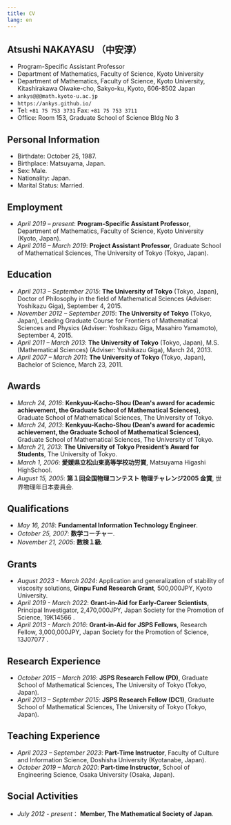 ```yaml
---
title: CV
lang: en
---
```


## Atsushi NAKAYASU （中安淳）

* Program-Specific Assistant Professor
* Department of Mathematics, Faculty of Science, Kyoto University [](https://www.math.kyoto-u.ac.jp/en)
* Department of Mathematics, Faculty of Science, Kyoto University, Kitashirakawa Oiwake-cho, Sakyo-ku, Kyoto, 606-8502 Japan
* `ankys@@@math.kyoto-u.ac.jp`
* `https://ankys.github.io/`
* Tel: `+81 75 753 3731`
  Fax: `+81 75 753 3711`
* Office: Room 153, Graduate School of Science Bldg No 3

## Personal Information

* Birthdate: October 25, 1987.
* Birthplace: Matsuyama, Japan.
* Sex: Male.
* Nationality: Japan.
* Marital Status: Married.

## Employment

* *April 2019 – present*:
  **Program-Specific Assistant Professor**,
  Department of Mathematics, Faculty of Science, Kyoto University (Kyoto, Japan).
* *April 2016 – March 2019*:
  **Project Assistant Professor**,
  Graduate School of Mathematical Sciences, The University of Tokyo (Tokyo, Japan).

## Education

* *April 2013 – September 2015*:
  **The University of Tokyo** (Tokyo, Japan),
  Doctor of Philosophy in the field of Mathematical Sciences
  (Adviser: Yoshikazu Giga),
  September 4, 2015.
* *November 2012 – September 2015*:
  **The University of Tokyo** (Tokyo, Japan),
  Leading Graduate Course for Frontiers of Mathematical Sciences and Physics
  (Adviser: Yoshikazu Giga, Masahiro Yamamoto),
  September 4, 2015.
* *April 2011 – March 2013*:
  **The University of Tokyo** (Tokyo, Japan),
  M.S.(Mathematical Sciences)
  (Adviser: Yoshikazu Giga),
  March 24, 2013.
* *April 2007 – March 2011*:
  **The University of Tokyo** (Tokyo, Japan),
  Bachelor of Science,
  March 23, 2011.

## Awards

* *March 24, 2016*:
  **Kenkyuu-Kacho-Shou (Dean's award for academic achievement, the Graduate School of Mathematical Sciences)**,
  Graduate School of Mathematical Sciences, The University of Tokyo.
* *March 24, 2013*:
  **Kenkyuu-Kacho-Shou (Dean's award for academic achievement, the Graduate School of Mathematical Sciences)**,
  Graduate School of Mathematical Sciences, The University of Tokyo.
* *March 21, 2013*:
  **The University of Tokyo President’s Award for Students**,
  The University of Tokyo.
* *March 1, 2006*:
  **愛媛県立松山東高等学校功労賞**,
  Matsuyama Higashi HighSchool.
* *August 15, 2005*:
  **第１回全国物理コンテスト 物理チャレンジ2005 金賞**,
  世界物理年日本委員会.

## Qualifications

* *May 16, 2018*:
  **Fundamental Information Technology Engineer**.
* *October 25, 2007*:
  **数学コーチャー**.
* *November 21, 2005*:
  **数検１級**.

## Grants

* *August 2023 - March 2024*:
  Application and generalization of stability of viscosity solutions,
  **Ginpu Fund Research Grant**,
  500,000JPY,
  Kyoto University.
* *April 2019 - March 2022*:
  **Grant-in-Aid for Early-Career Scientists**,
  Principal Investigator,
  2,470,000JPY,
  Japan Society for the Promotion of Science,
  19K14566
  [](https://kaken.nii.ac.jp/en/grant/KAKENHI-PROJECT-19K14566/).
* *April 2013 - March 2016*:
  **Grant-in-Aid for JSPS Fellows**,
  Research Fellow,
  3,000,000JPY,
  Japan Society for the Promotion of Science,
  13J07077
  [](https://kaken.nii.ac.jp/d/p/13J07077.en.html).

## Research Experience

* *October 2015 – March 2016*:
  **JSPS Research Fellow (PD)**,
  Graduate School of Mathematical Sciences, The University of Tokyo (Tokyo, Japan).
* *April 2013 – September 2015*:
  **JSPS Research Fellow (DC1)**,
  Graduate School of Mathematical Sciences, The University of Tokyo (Tokyo, Japan).

## Teaching Experience

* *April 2023 – September 2023*:
  **Part-Time Instructor**,
  Faculty of Culture and Information Science, Doshisha University (Kyotanabe, Japan).
* *October 2019 – March 2020*:
  **Part-time Instructor**,
  School of Engineering Science, Osaka University (Osaka, Japan).

## Social Activities

* *July 2012 - present*：
  **Member, The Mathematical Society of Japan**.
